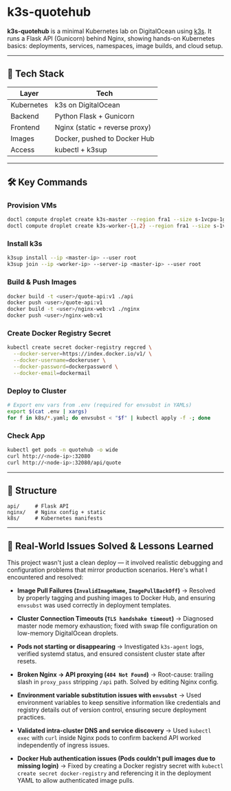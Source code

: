 # k3s-quotehub

**k3s-quotehub** is a minimal Kubernetes lab on DigitalOcean using [k3s](https://k3s.io/). It runs a Flask API (Gunicorn) behind Nginx, showing hands-on Kubernetes basics: deployments, services, namespaces, image builds, and cloud setup.

---

## 🔧 Tech Stack

| Layer         | Tech                             |
|--------------|----------------------------------|
| Kubernetes    | k3s on DigitalOcean              |
| Backend       | Python Flask + Gunicorn          |
| Frontend      | Nginx (static + reverse proxy)   |
| Images        | Docker, pushed to Docker Hub     |
| Access        | kubectl + k3sup                  |

---

## 🛠️ Key Commands

### Provision VMs
```bash
doctl compute droplet create k3s-master --region fra1 --size s-1vcpu-1gb --image ubuntu-22-04-x64 --ssh-keys <fingerprint> --tag-names k3s-cluster
doctl compute droplet create k3s-worker-{1,2} --region fra1 --size s-1vcpu-1gb --image ubuntu-22-04-x64 --ssh-keys <fingerprint> --tag-names k3s-cluster
```

### Install k3s
```bash
k3sup install --ip <master-ip> --user root
k3sup join --ip <worker-ip> --server-ip <master-ip> --user root
```

### Build & Push Images
```bash
docker build -t <user>/quote-api:v1 ./api
docker push <user>/quote-api:v1
docker build -t <user>/nginx-web:v1 ./nginx
docker push <user>/nginx-web:v1
```

### Create Docker Registry Secret
```bash
kubectl create secret docker-registry regcred \
  --docker-server=https://index.docker.io/v1/ \
  --docker-username=dockeruser \
  --docker-password=dockerpassword \
  --docker-email=dockermail
```

### Deploy to Cluster
```bash
# Export env vars from .env (required for envsubst in YAMLs)
export $(cat .env | xargs)
for f in k8s/*.yaml; do envsubst < "$f" | kubectl apply -f -; done
```

### Check App
```bash
kubectl get pods -n quotehub -o wide
curl http://<node-ip>:32080
curl http://<node-ip>:32080/api/quote
```

---

## 📁 Structure

```
api/     # Flask API
nginx/   # Nginx config + static
k8s/     # Kubernetes manifests
```

---

## 🚧 Real-World Issues Solved & Lessons Learned

This project wasn't just a clean deploy — it involved realistic debugging and configuration problems that mirror production scenarios. Here's what I encountered and resolved:

* **Image Pull Failures (`InvalidImageName`, `ImagePullBackOff`)**
  → Resolved by properly tagging and pushing images to Docker Hub, and ensuring `envsubst` was used correctly in deployment templates.

* **Cluster Connection Timeouts (`TLS handshake timeout`)**
  → Diagnosed master node memory exhaustion; fixed with swap file configuration on low-memory DigitalOcean droplets.

* **Pods not starting or disappearing**
  → Investigated `k3s-agent` logs, verified systemd status, and ensured consistent cluster state after resets.

* **Broken Nginx → API proxying (`404 Not Found`)**
  → Root-cause: trailing slash in `proxy_pass` stripping `/api` path. Solved by editing Nginx config.

* **Environment variable substitution issues with `envsubst`**
  → Used environment variables to keep sensitive information like credentials and registry details out of version control, ensuring secure deployment practices.

* **Validated intra-cluster DNS and service discovery**
  → Used `kubectl exec` with `curl` inside Nginx pods to confirm backend API worked independently of ingress issues.

* **Docker Hub authentication issues (Pods couldn't pull images due to missing login)**
  → Fixed by creating a Docker registry secret with `kubectl create secret docker-registry` and referencing it in the deployment YAML to allow authenticated image pulls.
